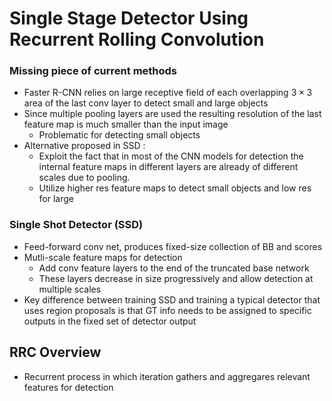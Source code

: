 # Single Stage Detector Using Recurrent Rolling Convolution

### Missing piece of current methods
- Faster R-CNN relies on large receptive field of each overlapping
$3 \times 3$ area of the last conv layer to detect small and large objects
- Since multiple pooling layers are used the resulting resolution of the
last feature map is much smaller than the input image
    - Problematic for detecting small objects
- Alternative proposed in SSD :
    - Exploit the fact that in most of the CNN models for detection
    the internal feature maps in different layers are already of different
    scales due to pooling.
    - Utilize higher res feature maps to detect small objects and low
    res for large

### Single Shot Detector (SSD)
- Feed-forward conv net, produces fixed-size collection of BB and scores
- Mutli-scale feature maps for detection
    - Add conv feature layers to the end of the truncated base network
    - These layers decrease in size progressively and allow detection at multiple
scales
- Key difference between training SSD and training a typical detector that uses
region proposals is that GT info needs to be assigned to specific outputs in
the fixed set of detector output

## RRC Overview
- Recurrent process in which iteration gathers and aggregares relevant features
for detection



